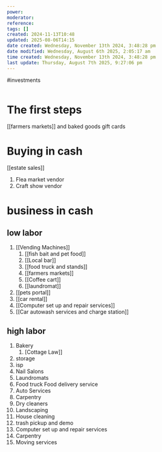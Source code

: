 ```yaml
---
power: 
moderator: 
reference: 
tags: []
created: 2024-11-13T10:48
updated: 2025-08-06T14:15
date created: Wednesday, November 13th 2024, 3:48:28 pm
date modified: Wednesday, August 6th 2025, 2:05:17 am
time created: Wednesday, November 13th 2024, 3:48:28 pm
last update: Thursday, August 7th 2025, 9:27:06 pm
---
```

#investments 
```table-of-contents
```


# The first steps

[[farmers markets]] and baked goods
gift cards

# Buying in cash
[[estate sales]]

1. Flea market vendor
2. Craft show vendor

# business in cash

## low labor
1. [[Vending Machines]]
    1. [[fish bait and pet food]]
    2. [[Local bar]]
    3. [[food truck and stands]]
    4. [[farmers markets]]
    5. [[Coffee cart]]
    6. [[laundromat]]
2. [[pets portal]]
3. [[car rental]]
4. [[Computer set up and repair services]]
5. [[Car autowash services and charge station]]
## high labor
1. Bakery
	1. [Cottage Law]]
2. storage
3. isp
4. Nail Salons
5. Laundromats
6. Food truck Food delivery service
7. Auto Services
8. Carpentry
9. Dry cleaners
10. Landscaping
11. House cleaning
12. trash pickup and demo
13. Computer set up and repair services
14. Carpentry
15. Moving services